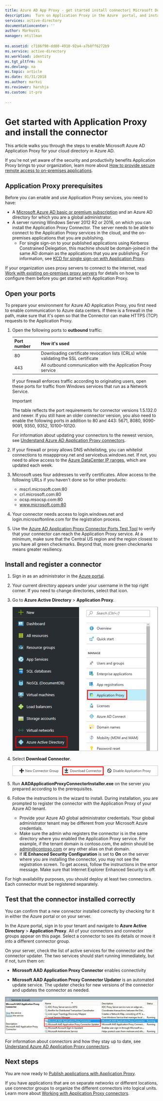 ```yaml
---
title: Azure AD App Proxy - get started install connector| Microsoft Docs
description:  Turn on Application Proxy in the Azure  portal, and install the Connectors for the reverse proxy.
services: active-directory
documentationcenter: ''
author: MarkusVi
manager: mtillman

ms.assetid: c7186f98-dd80-4910-92a4-a7b8ff6272b9
ms.service: active-directory
ms.workload: identity
ms.tgt_pltfrm: na
ms.devlang: na
ms.topic: article
ms.date: 01/31/2018
ms.author: markvi
ms.reviewer: harshja
ms.custom: it-pro

---
```


# Get started with Application Proxy and install the connector
This article walks you through the steps to enable Microsoft Azure AD Application Proxy for your cloud directory in Azure AD.

If you're not yet aware of the security and productivity benefits Application Proxy brings to your organization, learn more about [How to provide secure remote access to on-premises applications](active-directory-application-proxy-get-started.md).

## Application Proxy prerequisites
Before you can enable and use Application Proxy services, you need to have:

* A [Microsoft Azure AD basic or premium subscription](active-directory-editions.md) and an Azure AD directory for which you are a global administrator.
* A server running Windows Server 2012 R2 or 2016, on which you can install the Application Proxy Connector. The server needs to be able to connect to the Application Proxy services in the cloud, and the on-premises applications that you are publishing.
  * For single sign-on to your published applications using Kerberos Constrained Delegation, this machine should be domain-joined in the same AD domain as the applications that you are publishing. For information, see [KCD for single sign-on with Application Proxy](active-directory-application-proxy-sso-using-kcd.md).

If your organization uses proxy servers to connect to the internet, read [Work with existing on-premises proxy servers](application-proxy-working-with-proxy-servers.md) for details on how to configure them before you get started with Application Proxy.

## Open your ports

To prepare your environment for Azure AD Application Proxy, you first need to enable communication to Azure data centers. If there is a firewall in the path, make sure that it's open so that the Connector can make HTTPS (TCP) requests to the Application Proxy.

1. Open the following ports to **outbound** traffic:

   | Port number | How it's used |
   | --- | --- |
   | 80 | Downloading certificate revocation lists (CRLs) while validating the SSL certificate |
   | 443 | All outbound communication with the Application Proxy service |

   If your firewall enforces traffic according to originating users, open these ports for traffic from Windows services that run as a Network Service.

   > [!IMPORTANT]
   > The table reflects the port requirements for connector versions 1.5.132.0 and newer. If you still have an older connector version, you also need to enable the following ports in addition to 80 and 443: 5671, 8080, 9090-9091, 9350, 9352, 10100–10120.
   >
   >For information about updating your connectors to the newest version, see [Understand Azure AD Application Proxy connectors](application-proxy-understand-connectors.md#automatic-updates).

2. If your firewall or proxy allows DNS whitelisting, you can whitelist connections to msappproxy.net and servicebus.windows.net. If not, you need to allow access to the [Azure DataCenter IP ranges](https://www.microsoft.com/download/details.aspx?id=41653), which are updated each week.

3. Microsoft uses four addresses to verify certificates. Allow access to the following URLs if you haven't done so for other products:
   * mscrl.microsoft.com:80
   * crl.microsoft.com:80
   * ocsp.msocsp.com:80
   * www.microsoft.com:80

4. Your connector needs access to login.windows.net and login.microsoftonline.com for the registration process.

5. Use the [Azure AD Application Proxy Connector Ports Test Tool](https://aadap-portcheck.connectorporttest.msappproxy.net/) to verify that your connector can reach the Application Proxy service. At a minimum, make sure that the Central US region and the region closest to you have all green checkmarks. Beyond that, more green checkmarks means greater resiliency.

## Install and register a connector
1. Sign in as an administrator in the [Azure portal](https://portal.azure.com/).
2. Your current directory appears under your username in the top right corner. If you need to change directories, select that icon.
3. Go to **Azure Active Directory** > **Application Proxy**.

   ![Navigate to Application Proxy](./media/active-directory-application-proxy-enable/app_proxy_navigate.png)

4. Select **Download Connector**.

   ![Download Connector](./media/active-directory-application-proxy-enable/download_connector.png)

5. Run **AADApplicationProxyConnectorInstaller.exe** on the server you prepared according to the prerequisites.
6. Follow the instructions in the wizard to install. During installation, you are prompted to register the connector with the Application Proxy of your Azure AD tenant.

   * Provide your Azure AD global administrator credentials. Your global administrator tenant may be different from your Microsoft Azure credentials.
   * Make sure the admin who registers the connector is in the same directory where you enabled the Application Proxy service. For example, if the tenant domain is contoso.com, the admin should be admin@contoso.com or any other alias on that domain.
   * If **IE Enhanced Security Configuration** is set to **On** on the server where you are installing the connector, you may not see the registration screen. To get access, follow the instructions in the error message. Make sure that Internet Explorer Enhanced Security is off.

For high availability purposes, you should deploy at least two connectors. Each connector must be registered separately.

## Test that the connector installed correctly

You can confirm that a new connector installed correctly by checking for it in either the Azure portal or on your server. 

In the Azure portal, sign in to your tenant and navigate to **Azure Active Directory** > **Application Proxy**. All of your connectors and connector groups appear on this page. Select a connector to see its details or move it into a different connector group. 

On your server, check the list of active services for the connector and the connector updater. The two services should start running immediately, but if not, turn them on: 

   * **Microsoft AAD Application Proxy Connector** enables connectivity

   * **Microsoft AAD Application Proxy Connector Updater** is an automated update service. The updater checks for new versions of the connector and updates the connector as needed.

   ![App Proxy Connector services - screenshot](./media/active-directory-application-proxy-enable/app_proxy_services.png)

For information about connectors and how they stay up to date, see [Understand Azure AD Application Proxy connectors](application-proxy-understand-connectors.md).


## Next steps
You are now ready to [Publish applications with Application Proxy](application-proxy-publish-azure-portal.md).

If you have applications that are on separate networks or different locations, use connector groups to organize the different connectors into logical units. Learn more about [Working with Application Proxy connectors](active-directory-application-proxy-connectors-azure-portal.md).
